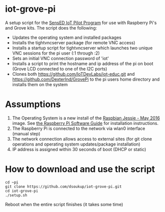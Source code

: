 # iot-grove-pi

A setup script for the [SensED IoT Pilot Program](http://thinkbigpartners.com/sensed-iot-pilot/) for use with Raspberry Pi's and Grove kits.  The script does the following:
* Updates the operating system and installed packages
* Installs the tightvncserver package (for remote VNC access)
* Installs a startup script for tightvncserver which launches two unique VNC sessions for the pi user (:1 through :2)
* Sets an initial VNC connection password of 'iot'
* Installs a script to print the hostname and ip address of the pi on boot (Grove LCD connected to one of the I2C ports)
* Clones both https://github.com/IoTDevLabs/iot-educ.git and https://github.com/DexterInd/GrovePi to the pi users home directory and installs them on the system

# Assumptions
1. The Operating System is a new install of the [Raspbian Jessie - May 2016](https://www.raspberrypi.org/downloads/raspbian/) image.
     See [the Raspberry Pi Software Guide](https://www.raspberrypi.org/learning/software-guide/quickstart/) for installation instructions.
2. The Raspberry Pi is connected to the network via wlan0 interface (manual step)
3. The network connection allows access to external sites (for git clone operations and operating system updates/package installation)
4. IP address is assigned within 30 seconds of boot (DHCP or static)

# How to download and use the script
```
cd ~pi
git clone https://github.com/dsoukup/iot-grove-pi.git
cd iot-grove-pi
./setup.sh
```
 
Reboot when the entire script finishes (it takes some time) 
